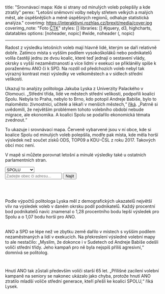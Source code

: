 title: "Srovnávací mapa: Kde si strany od minulých voleb polepšily a kde ztratily"
perex: "Letošní sněmovní volby nebyly střetem velkých a malých měst, ale úspěšnějších a méně úspěšných regionů, odhaluje statistická analýza."
coverimg: https://interaktivni.rozhlas.cz/brexit/media/cover.jpg
coverimg_note: "Foto <a href='https://ctk.cz'>ČTK</a>"
styles: []
libraries: [] #jquery, d3, highcharts, datatables
options: [noheader, nopic] #wide, noheader (, nopic)

---

Radost z výsledku letošních voleb mají hlavně lidé, kterým se daří relativně dobře. Zatímco místa s vyšším podílem vysokoškoláků nebo podnikatelů volila častěji jednu ze dvou koalic, které teď jednají o sestavení vlády, okrsky s vyšší nezaměstnaností a více lidmi v exekuci se přikláněly spíše k poraženému ANO či k SPD. Na rozdíl od předchozích voleb nebyl tak výrazný kontrast mezi výsledky ve velkoměstech a v sídlech střední velikosti.

Ukazují to analýzy politologa Jakuba Lyska z Univerzity Palackého v Olomouci. „Střední třída, lidé ve městech střední velikosti, podpořili koalici Spolu. Nebyla to Praha, nebylo to Brno, kdo potopil Andreje Babiše, bylo to maloměsto: živnostníci, učitelé a lékaři v menších městech,“ [říká](https://www.irozhlas.cz/volby/snemovni-volby-2021-vysledky-voleb-volebni-ucast-mapa-datova-zurnalistika_2110111437_nkr). „Patrně si uvědomili, že největším problémem tohoto volebního období nebude migrace, ale ekonomika. A koalici Spolu se podařilo ekonomická témata zvednout.“

To ukazuje i srovnávací mapa. Červeně vybarvené jsou v ní obce, kde si koalice Spolu od minulých voleb polepšila, modře pak místa, kde měla horší výsledek než součet zisků ODS, TOP09 a KDU-ČSL z roku 2017. Takových obcí moc není.

V mapě si můžete porovnat letošní a minulé výsledky také u ostatních parlamentních stran.

<link rel="stylesheet" href="https://cdnjs.cloudflare.com/ajax/libs/leaflet/1.7.1/leaflet.css">
<link rel="stylesheet" href="https://data.irozhlas.cz/psp21-srovnani/styl.css">

<select name="topic" id="topic">
    <option value="spolu">SPOLU</option>
    <option value="ano">ANO</option>
    <option value="pirstan">Piráti+STAN</option>
    <option value="spd">SPD</option>
    <option value="cssd">ČSSD</option>
    <option value="ksc">KSČM</option>
    <option value="ucast">Účast</option>
</select>

<form action="?" id='geocoder'>
    <div class="inputs">
        <input type="text" id="inp-geocode" placeholder="Zadejte obec či adresu...">
        <input type="submit" id="inp-btn" value="Najít">
    </div>
</form>
<br>
<wide><div id='obce_rozdily_mapa'></div></wide>
</br>
<script src="https://cdnjs.cloudflare.com/ajax/libs/leaflet/1.7.1/leaflet.js"></script>
<script src="https://cdnjs.cloudflare.com/ajax/libs/topojson/3.0.2/topojson.min.js"></script>
<script src="https://data.irozhlas.cz/psp21-srovnani/js/script.js"></script>

Podle výpočtů politologa Lyska měl z demografických ukazatelů největší vliv na výsledek voleb v daném okrsku podíl podnikatelů. Každý procentní bod podnikatelů navíc znamenal o 1,28 procentního bodu lepší výsledek pro Spolu a o 1,07 bodu horší pro ANO.

<wide><div style="display:flex;flex-wrap:wrap"><div class="graf" id="ano"></div><div class="graf" id="spolu"></div><div class="graf" id="stan"></div><div class="graf" id="spd"></div></wide>
<br>
ANO a SPD se lépe než ve zbytku země dařilo v místech s vyšším podílem nezaměstnaných a lidí v exekucích. Na překreslení výsledné volební mapy to ale nestačilo: „Myslím, že dokonce i v Sudetech od Andreje Babiše odešli voliči střední třídy. Jeho kampaň pro ně byla nejspíš příliš agresivní,“ domnívá se politolog.

Hnutí ANO tak zůstali především voliči starší 65 let. „Přílišné zacílení volební kampaně na seniory se nakonec ukázalo jako chyba, protože hnutí ANO ztratilo mladší voliče střední generace, kteří přešli ke koalici SPOLU,“ říká Lysek.
